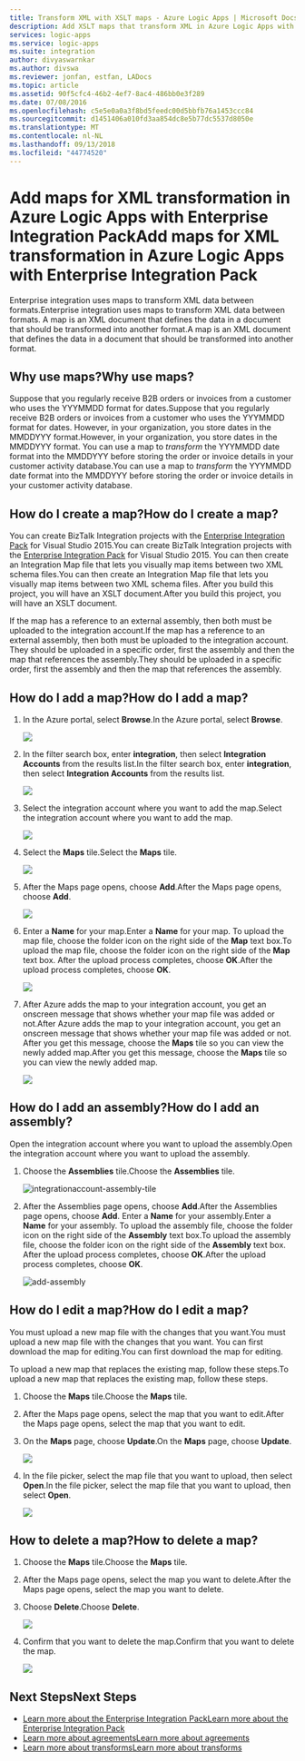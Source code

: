 ```yaml
---
title: Transform XML with XSLT maps - Azure Logic Apps | Microsoft Docs
description: Add XSLT maps that transform XML in Azure Logic Apps with Enterprise Integration Pack
services: logic-apps
ms.service: logic-apps
ms.suite: integration
author: divyaswarnkar
ms.author: divswa
ms.reviewer: jonfan, estfan, LADocs
ms.topic: article
ms.assetid: 90f5cfc4-46b2-4ef7-8ac4-486bb0e3f289
ms.date: 07/08/2016
ms.openlocfilehash: c5e5e0a0a3f8bd5feedc00d5bbfb76a1453ccc84
ms.sourcegitcommit: d1451406a010fd3aa854dc8e5b77dc5537d8050e
ms.translationtype: MT
ms.contentlocale: nl-NL
ms.lasthandoff: 09/13/2018
ms.locfileid: "44774520"
---
```

# <a name="add-maps-for-xml-transformation-in-azure-logic-apps-with-enterprise-integration-pack"></a><span data-ttu-id="7e41f-103">Add maps for XML transformation in Azure Logic Apps with Enterprise Integration Pack</span><span class="sxs-lookup"><span data-stu-id="7e41f-103">Add maps for XML transformation in Azure Logic Apps with Enterprise Integration Pack</span></span>

<span data-ttu-id="7e41f-104">Enterprise integration uses maps to transform XML data between formats.</span><span class="sxs-lookup"><span data-stu-id="7e41f-104">Enterprise integration uses maps to transform XML data between formats.</span></span> <span data-ttu-id="7e41f-105">A map is an XML document that defines the data in a document that should be transformed into another format.</span><span class="sxs-lookup"><span data-stu-id="7e41f-105">A map is an XML document that defines the data in a document that should be transformed into another format.</span></span> 

## <a name="why-use-maps"></a><span data-ttu-id="7e41f-106">Why use maps?</span><span class="sxs-lookup"><span data-stu-id="7e41f-106">Why use maps?</span></span>

<span data-ttu-id="7e41f-107">Suppose that you regularly receive B2B orders or invoices from a customer who uses the YYYMMDD format for dates.</span><span class="sxs-lookup"><span data-stu-id="7e41f-107">Suppose that you regularly receive B2B orders or invoices from a customer who uses the YYYMMDD format for dates.</span></span> <span data-ttu-id="7e41f-108">However, in your organization, you store dates in the MMDDYYY format.</span><span class="sxs-lookup"><span data-stu-id="7e41f-108">However, in your organization, you store dates in the MMDDYYY format.</span></span> <span data-ttu-id="7e41f-109">You can use a map to *transform* the YYYMMDD date format into the MMDDYYY before storing the order or invoice details in your customer activity database.</span><span class="sxs-lookup"><span data-stu-id="7e41f-109">You can use a map to *transform* the YYYMMDD date format into the MMDDYYY before storing the order or invoice details in your customer activity database.</span></span>


## <a name="how-do-i-create-a-map"></a><span data-ttu-id="7e41f-110">How do I create a map?</span><span class="sxs-lookup"><span data-stu-id="7e41f-110">How do I create a map?</span></span>

<span data-ttu-id="7e41f-111">You can create BizTalk Integration projects with the [Enterprise Integration Pack](logic-apps-enterprise-integration-overview.md "Learn about the enterprise integration pack") for Visual Studio 2015.</span><span class="sxs-lookup"><span data-stu-id="7e41f-111">You can create BizTalk Integration projects with the [Enterprise Integration Pack](logic-apps-enterprise-integration-overview.md "Learn about the enterprise integration pack") for Visual Studio 2015.</span></span> <span data-ttu-id="7e41f-112">You can then create an Integration Map file that lets you visually map items between two XML schema files.</span><span class="sxs-lookup"><span data-stu-id="7e41f-112">You can then create an Integration Map file that lets you visually map items between two XML schema files.</span></span> <span data-ttu-id="7e41f-113">After you build this project, you will have an XSLT document.</span><span class="sxs-lookup"><span data-stu-id="7e41f-113">After you build this project, you will have an XSLT document.</span></span>

<span data-ttu-id="7e41f-114">If the map has a reference to an external assembly, then both must be uploaded to the integration account.</span><span class="sxs-lookup"><span data-stu-id="7e41f-114">If the map has a reference to an external assembly, then both must be uploaded to the integration account.</span></span> <span data-ttu-id="7e41f-115">They should be uploaded in a specific order, first the assembly and then the map that references the assembly.</span><span class="sxs-lookup"><span data-stu-id="7e41f-115">They should be uploaded in a specific order, first the assembly and then the map that references the assembly.</span></span>


## <a name="how-do-i-add-a-map"></a><span data-ttu-id="7e41f-116">How do I add a map?</span><span class="sxs-lookup"><span data-stu-id="7e41f-116">How do I add a map?</span></span>

1. <span data-ttu-id="7e41f-117">In the Azure portal, select **Browse**.</span><span class="sxs-lookup"><span data-stu-id="7e41f-117">In the Azure portal, select **Browse**.</span></span>

    ![](./media/logic-apps-enterprise-integration-overview/overview-1.png)

2. <span data-ttu-id="7e41f-118">In the filter search box, enter **integration**, then select **Integration Accounts** from the results list.</span><span class="sxs-lookup"><span data-stu-id="7e41f-118">In the filter search box, enter **integration**, then select **Integration Accounts** from the results list.</span></span>

    ![](./media/logic-apps-enterprise-integration-overview/overview-2.png)

3. <span data-ttu-id="7e41f-119">Select the integration account where you want to add the map.</span><span class="sxs-lookup"><span data-stu-id="7e41f-119">Select the integration account where you want to add the map.</span></span>

    ![](./media/logic-apps-enterprise-integration-overview/overview-3.png)

4. <span data-ttu-id="7e41f-120">Select the **Maps** tile.</span><span class="sxs-lookup"><span data-stu-id="7e41f-120">Select the **Maps** tile.</span></span>

    ![](./media/logic-apps-enterprise-integration-maps/map-1.png)

5. <span data-ttu-id="7e41f-121">After the Maps page opens, choose **Add**.</span><span class="sxs-lookup"><span data-stu-id="7e41f-121">After the Maps page opens, choose **Add**.</span></span>

    ![](./media/logic-apps-enterprise-integration-maps/map-2.png)  

6. <span data-ttu-id="7e41f-122">Enter a **Name** for your map.</span><span class="sxs-lookup"><span data-stu-id="7e41f-122">Enter a **Name** for your map.</span></span> <span data-ttu-id="7e41f-123">To upload the map file, choose the folder icon on the right side of the **Map** text box.</span><span class="sxs-lookup"><span data-stu-id="7e41f-123">To upload the map file, choose the folder icon on the right side of the **Map** text box.</span></span> <span data-ttu-id="7e41f-124">After the upload process completes, choose **OK**.</span><span class="sxs-lookup"><span data-stu-id="7e41f-124">After the upload process completes, choose **OK**.</span></span>

    ![](./media/logic-apps-enterprise-integration-maps/map-3.png)

7. <span data-ttu-id="7e41f-125">After Azure adds the map to your integration account, you get an onscreen message that shows whether your map file was added or not.</span><span class="sxs-lookup"><span data-stu-id="7e41f-125">After Azure adds the map to your integration account, you get an onscreen message that shows whether your map file was added or not.</span></span> <span data-ttu-id="7e41f-126">After you get this message, choose the **Maps** tile so you can view the newly added map.</span><span class="sxs-lookup"><span data-stu-id="7e41f-126">After you get this message, choose the **Maps** tile so you can view the newly added map.</span></span>

    ![](./media/logic-apps-enterprise-integration-maps/map-4.png)


## <a name="how-do-i-add-an-assembly"></a><span data-ttu-id="7e41f-127">How do I add an assembly?</span><span class="sxs-lookup"><span data-stu-id="7e41f-127">How do I add an assembly?</span></span>
<span data-ttu-id="7e41f-128">Open the integration account where you want to upload the assembly.</span><span class="sxs-lookup"><span data-stu-id="7e41f-128">Open the integration account where you want to upload the assembly.</span></span>

1. <span data-ttu-id="7e41f-129">Choose the **Assemblies** tile.</span><span class="sxs-lookup"><span data-stu-id="7e41f-129">Choose the **Assemblies** tile.</span></span>

    ![integrationaccount-assembly-tile](./media/logic-apps-enterprise-integration-maps/assemblytile.png)

2. <span data-ttu-id="7e41f-131">After the Assemblies page opens, choose **Add**.</span><span class="sxs-lookup"><span data-stu-id="7e41f-131">After the Assemblies page opens, choose **Add**.</span></span> <span data-ttu-id="7e41f-132">Enter a **Name** for your assembly.</span><span class="sxs-lookup"><span data-stu-id="7e41f-132">Enter a **Name** for your assembly.</span></span> <span data-ttu-id="7e41f-133">To upload the assembly file, choose the folder icon on the right side of the **Assembly** text box.</span><span class="sxs-lookup"><span data-stu-id="7e41f-133">To upload the assembly file, choose the folder icon on the right side of the **Assembly** text box.</span></span> <span data-ttu-id="7e41f-134">After the upload process completes, choose **OK**.</span><span class="sxs-lookup"><span data-stu-id="7e41f-134">After the upload process completes, choose **OK**.</span></span>

    ![add-assembly](./media/logic-apps-enterprise-integration-maps/assemblyfile.png)


## <a name="how-do-i-edit-a-map"></a><span data-ttu-id="7e41f-136">How do I edit a map?</span><span class="sxs-lookup"><span data-stu-id="7e41f-136">How do I edit a map?</span></span>

<span data-ttu-id="7e41f-137">You must upload a new map file with the changes that you want.</span><span class="sxs-lookup"><span data-stu-id="7e41f-137">You must upload a new map file with the changes that you want.</span></span> <span data-ttu-id="7e41f-138">You can first download the map for editing.</span><span class="sxs-lookup"><span data-stu-id="7e41f-138">You can first download the map for editing.</span></span>

<span data-ttu-id="7e41f-139">To upload a new map that replaces the existing map, follow these steps.</span><span class="sxs-lookup"><span data-stu-id="7e41f-139">To upload a new map that replaces the existing map, follow these steps.</span></span>

1. <span data-ttu-id="7e41f-140">Choose the **Maps** tile.</span><span class="sxs-lookup"><span data-stu-id="7e41f-140">Choose the **Maps** tile.</span></span>

2. <span data-ttu-id="7e41f-141">After the Maps page opens, select the map that you want to edit.</span><span class="sxs-lookup"><span data-stu-id="7e41f-141">After the Maps page opens, select the map that you want to edit.</span></span>

3. <span data-ttu-id="7e41f-142">On the **Maps** page, choose **Update**.</span><span class="sxs-lookup"><span data-stu-id="7e41f-142">On the **Maps** page, choose **Update**.</span></span>

    ![](./media/logic-apps-enterprise-integration-maps/edit-1.png)

4. <span data-ttu-id="7e41f-143">In the file picker, select the map file that you want to upload, then select **Open**.</span><span class="sxs-lookup"><span data-stu-id="7e41f-143">In the file picker, select the map file that you want to upload, then select **Open**.</span></span>

    ![](./media/logic-apps-enterprise-integration-maps/edit-2.png)

## <a name="how-to-delete-a-map"></a><span data-ttu-id="7e41f-144">How to delete a map?</span><span class="sxs-lookup"><span data-stu-id="7e41f-144">How to delete a map?</span></span>

1. <span data-ttu-id="7e41f-145">Choose the **Maps** tile.</span><span class="sxs-lookup"><span data-stu-id="7e41f-145">Choose the **Maps** tile.</span></span>

2. <span data-ttu-id="7e41f-146">After the Maps page opens, select the map you want to delete.</span><span class="sxs-lookup"><span data-stu-id="7e41f-146">After the Maps page opens, select the map you want to delete.</span></span>

3. <span data-ttu-id="7e41f-147">Choose **Delete**.</span><span class="sxs-lookup"><span data-stu-id="7e41f-147">Choose **Delete**.</span></span>

    ![](./media/logic-apps-enterprise-integration-maps/delete.png)

4. <span data-ttu-id="7e41f-148">Confirm that you want to delete the map.</span><span class="sxs-lookup"><span data-stu-id="7e41f-148">Confirm that you want to delete the map.</span></span>

    ![](./media/logic-apps-enterprise-integration-maps/delete-confirmation-1.png)

## <a name="next-steps"></a><span data-ttu-id="7e41f-149">Next Steps</span><span class="sxs-lookup"><span data-stu-id="7e41f-149">Next Steps</span></span>
* [<span data-ttu-id="7e41f-150">Learn more about the Enterprise Integration Pack</span><span class="sxs-lookup"><span data-stu-id="7e41f-150">Learn more about the Enterprise Integration Pack</span></span>](logic-apps-enterprise-integration-overview.md "Learn about Enterprise Integration Pack")  
* [<span data-ttu-id="7e41f-151">Learn more about agreements</span><span class="sxs-lookup"><span data-stu-id="7e41f-151">Learn more about agreements</span></span>](../logic-apps/logic-apps-enterprise-integration-agreements.md "Learn about enterprise integration agreements")  
* [<span data-ttu-id="7e41f-152">Learn more about transforms</span><span class="sxs-lookup"><span data-stu-id="7e41f-152">Learn more about transforms</span></span>](logic-apps-enterprise-integration-transform.md "Learn about enterprise integration transforms")  

